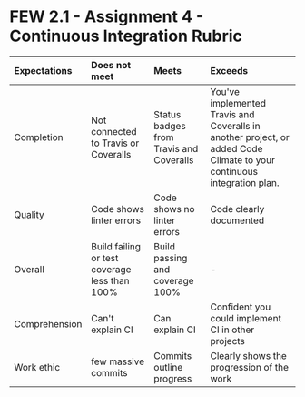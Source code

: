 # FEW 2.1 - Assignment 4 - Continuous Integration Rubric

| Expectations | Does not meet              | Meets                 | Exceeds                          |
|:-------------|:---------------------------|:----------------------|:---------------------------------|
| Completion | Not connected to Travis or Coveralls | Status badges from Travis and Coveralls | You've implemented Travis and Coveralls in another project, or added Code Climate to your continuous integration plan. |
| Quality | Code shows linter errors | Code shows no linter errors | Code clearly documented |
| Overall | Build failing or test coverage less than 100% | Build passing and coverage 100% | -   |
| Comprehension| Can't explain CI | Can explain CI | Confident you could implement CI in other projects |
| Work ethic | few massive commits | Commits outline progress | Clearly shows the progression of the work |